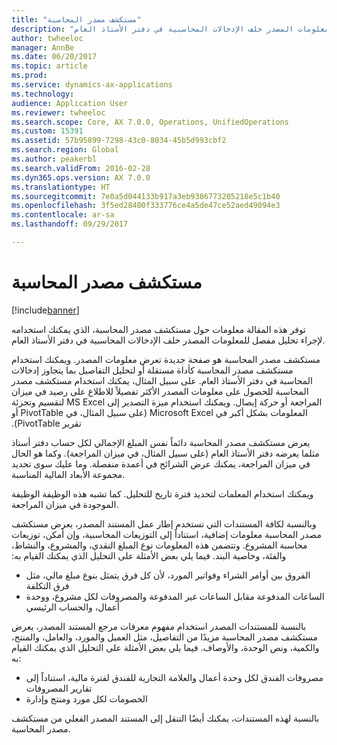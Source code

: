 ```yaml
---
title: "مستكشف مصدر المحاسبة"
description: "توفر هذه المقالة معلومات حول مستكشف مصدر المحاسبة، الذي يمكنك استخدامه لإجراء تحليل مفصل للمعلومات المصدر خلف الإدخالات المحاسبية‬ في دفتر الأستاذ العام."
author: twheeloc
manager: AnnBe
ms.date: 06/20/2017
ms.topic: article
ms.prod: 
ms.service: dynamics-ax-applications
ms.technology: 
audience: Application User
ms.reviewer: twheeloc
ms.search.scope: Core, AX 7.0.0, Operations, UnifiedOperations
ms.custom: 15391
ms.assetid: 57b95899-7298-43c0-8034-45b5d993cbf2
ms.search.region: Global
ms.author: peakerbl
ms.search.validFrom: 2016-02-28
ms.dyn365.ops.version: AX 7.0.0
ms.translationtype: HT
ms.sourcegitcommit: 7e0a5d044133b917a3eb9386773205218e5c1b40
ms.openlocfilehash: 3f5ed28400f333776ce4a5de47ce52aed49094e3
ms.contentlocale: ar-sa
ms.lasthandoff: 09/29/2017

---
```


# <a name="accounting-source-explorer"></a>مستكشف مصدر المحاسبة

[!include[banner](../includes/banner.md)]


توفر هذه المقالة معلومات حول مستكشف مصدر المحاسبة، الذي يمكنك استخدامه لإجراء تحليل مفصل للمعلومات المصدر خلف الإدخالات المحاسبية‬ في دفتر الأستاذ العام.

مستكشف مصدر المحاسبة هو صفحة جديدة تعرض معلومات المصدر. ‏‫ويمكنك استخدام مستكشف مصدر المحاسبة كأداة مستقلة أو لتحليل التفاصيل بما يتجاوز إدخالات المحاسبة في دفتر الأستاذ العام. ‏‫على سبيل المثال، يمكنك استخدام مستكشف مصدر المحاسبة للحصول على معلومات المصدر الأكثر تفصيلاً للاطلاع على رصيد في ميزان المراجعة أو حركة إيصال.‬ ويمكنك استخدام ميزة التصدير إلى MS Excel لتقسيم وتجزئة المعلومات بشكل أكبر في Microsoft Excel (على سبيل المثال، في PivotTable أو تقرير PivotTable).

يعرض مستكشف مصدر المحاسبة دائماً نفس المبلغ الإجمالي لكل حساب دفتر أستاذ مثلما يعرضه دفتر الأستاذ العام (على سبيل المثال، في ميزان المراجعة). وكما هو الحال في ميزان المراجعة، يمكنك عرض الشرائح في أعمدة منفصلة. وما عليك سوى تحديد مجموعة الأبعاد المالية المناسبة. 

ويمكنك استخدام المعلمات لتحديد فترة تاريخ للتحليل. كما تشبه هذه الوظيفة الوظيفة الموجودة في ميزان المراجعة.

‏‫وبالنسبة لكافة المستندات التي تستخدم إطار عمل المستند المصدر، يعرض مستكشف مصدر المحاسبة معلومات إضافية، استناداً إلى التوزيعات المحاسبية، وإن أمكن، توزيعات محاسبة المشروع. وتتضمن هذه المعلومات نوع المبلغ النقدي، والمشروع، والنشاط، والفئة، وخاصية البند. فيما يلي بعض الأمثلة على التحليل الذي يمكنك القيام به:

-   الفروق بين أوامر الشراء وفواتير المورد، لأن كل فرق يتمثل بنوع مبلغ مالي، مثل فرق التكلفة
-   الساعات المدفوعة مقابل الساعات غير المدفوعة والمصروفات لكل مشروع، ووحدة أعمال، والحساب الرئيسي

بالنسبة للمستندات المصدر استخدام مفهوم معرفات مرجع المستند المصدر، يعرض مستكشف مصدر المحاسبة مزيدًا من التفاصيل، مثل العميل والمورد، والعامل، والمنتج، والكمية، ونص الوحدة، والأوصاف. فيما يلي بعض الأمثلة على التحليل الذي يمكنك القيام به:

-   مصروفات الفندق لكل وحدة أعمال والعلامة التجارية للفندق لفترة مالية، استناداً إلى تقارير المصروفات
-   الخصومات لكل مورد ومنتج وإدارة

بالنسبة لهذه المستندات، يمكنك أيضًا التنقل إلى المستند المصدر الفعلي من مستكشف مصدر المحاسبة.




